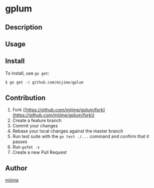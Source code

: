 # gplum



## Description

## Usage

## Install

To install, use `go get`:

```bash
$ go get -d github.com/mijime/gplum
```

## Contribution

1. Fork ([https://github.com/mijime/gplum/fork](https://github.com/mijime/gplum/fork))
1. Create a feature branch
1. Commit your changes
1. Rebase your local changes against the master branch
1. Run test suite with the `go test ./...` command and confirm that it passes
1. Run `gofmt -s`
1. Create a new Pull Request

## Author

[mijime](https://github.com/mijime)

